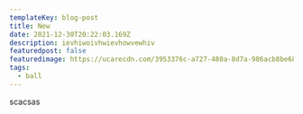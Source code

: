 ```yaml
---
templateKey: blog-post
title: New
date: 2021-12-30T20:22:03.169Z
description: ievhiwoivhwievhowvewhiv
featuredpost: false
featuredimage: https://ucarecdn.com/3953376c-a727-480a-8d7a-986acb8be681/
tags:
  - ball
---
```

scacsas
